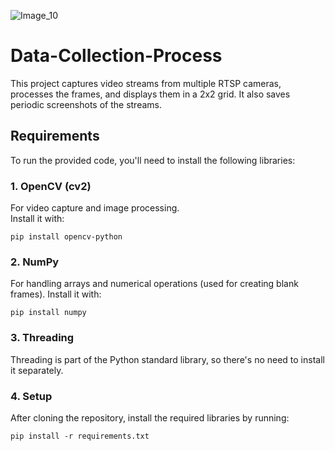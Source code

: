 ![Image_10](https://github.com/user-attachments/assets/04c4af92-0810-40ea-bc10-706356c0f1ec)

# Data-Collection-Process

This project captures video streams from multiple RTSP cameras, processes the frames, and displays them in a 2x2 grid. It also saves periodic screenshots of the streams.

## Requirements

To run the provided code, you'll need to install the following libraries:

### 1. OpenCV (cv2)
For video capture and image processing.  
Install it with:

```
pip install opencv-python
```
### 2. NumPy
For handling arrays and numerical operations (used for creating blank frames).
Install it with:
```
pip install numpy
```
### 3. Threading
Threading is part of the Python standard library, so there's no need to install it separately.

### 4. Setup
After cloning the repository, install the required libraries by running:
```
pip install -r requirements.txt
```
